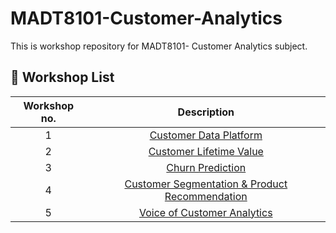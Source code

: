 # MADT8101-Customer-Analytics


This is workshop repository for MADT8101- Customer Analytics subject.

## :dart: Workshop List ##
| Workshop no. | Description |
| :---: | :---: |
| 1 | [Customer Data Platform](https://github.com/Thaniparn/MADT8101-Customer-Analytics/blob/933fbd5d86f1c8dff656f1ae79db5e53067abe94/Workshop1%20-%20Customer%20Data%20Platform/README.md) |
| 2 | [Customer Lifetime Value](https://github.com/Thaniparn/MADT8101-Customer-Analytics/blob/2742c7446112646df709eed13ca6fa82e80965ff/Workshop2%20-%20Customer%20Lifetime%20Value/README.md) |
| 3 | [Churn Prediction](https://github.com/Thaniparn/MADT8101-Customer-Analytics/blob/2742c7446112646df709eed13ca6fa82e80965ff/Workshop3%20-%20Churn%20Prediction/README.md) |
| 4 | [Customer Segmentation & Product Recommendation](https://github.com/Thaniparn/MADT8101-Customer-Analytics/blob/2742c7446112646df709eed13ca6fa82e80965ff/Workshop4%20-%20Customer%20Segmentation%20%26%20Product%20Recommendation/README.md) |
| 5 | [Voice of Customer Analytics](https://github.com/Thaniparn/MADT8101-Customer-Analytics/blob/2742c7446112646df709eed13ca6fa82e80965ff/Workshop5%20-%20Voice%20of%20Customer%20Analytics/README.md) |
